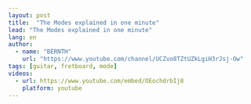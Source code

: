 ```yaml
---
layout: post
title:  "The Modes explained in one minute"
lead: "The Modes explained in one minute"
lang: en
author:
  - name: "BERNTH"
    url: "https://www.youtube.com/channel/UCZvo8TZtUZkLgiH3rJsj-Ow"
tags: [guitar, fretboard, mode]
videos:
  - url: https://www.youtube.com/embed/OEochdrbIj8
    platform: youtube
---
```

